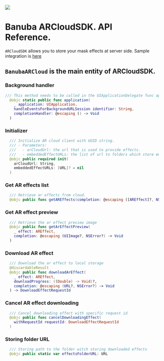 [![](https://www.banuba.com/hubfs/Banuba_November2018/Images/Banuba%20SDK.png)](https://www.banuba.com/video-editor-sdk)

# Banuba ARCloudSDK. API Reference.

`ARCloudSDK` allows you to store your mask effects at server side. Sample integration is [here](https://app.gitbook.com/o/aA7b4CF3LLQIe3mrRHNn/s/k2cNUcDkN2oIE0fKtWIu/platforms/ios/api-samples/banuba-arcloudsdk-api-sample)

## `BanubaARCloud` is the main entity of ARCloudSDK.

### Background handler

```swift
/// This method needs to be called in the UIApplicationDelegate func application(_ application:, handleEventsForBackgroundURLSession identifier:, completionHandler: @escaping () -> Void)
  @objc static public func application(
    _ application: UIApplication,
    handleEventsForBackgroundURLSession identifier: String,
    completionHandler: @escaping () -> Void
  )
```

### Initializer

```swift
  /// Initialize AR cloud client with UUID string.
  /// - Parameters:
  ///   - arCloudUrl: the url that is used to provide effects.
  ///   - embeddedEffectURLs: the list of url to folders which store embedded effects, effects from these folders will be displayed as downloaded.
  @objc public required init(
    arCloudUrl: String,
    embeddedEffectURLs: [URL]? = nil
  )
```

### Get AR effects list

```swift
  /// Retrieve ar effects from cloud.
  @objc public func getAREffects(completion: @escaping ([AREffect]?, NSError?) -> Void)
```

### Get AR effect preview

```swift
  /// Retrieve the ar effect preview image
  @objc public func getArEffectPreview(
    _ effect: AREffect,
    completion: @escaping (UIImage?, NSError?) -> Void
  ) 
```

### Download AR effect

``` swift
  /// Download the ar effect to local storage
  @discardableResult
  @objc public func downloadArEffect(
    _ effect: AREffect,
    downloadProgress: ((Double) -> Void)?,
    completion: @escaping (URL?, NSError?) -> Void
  ) -> DownloadEffectRequestId
```

### Cancel AR effect downloading

```swift
  /// Cancel downloading effect with specific request id
  @objc public func cancelDownloadingEffect(
    withRequestId requestId: DownloadEffectRequestId
  )
```

### Storing folder URL

```swift
  /// Storing path to the folder witch storing downloaded effects
  @objc public static var effectsFolderURL: URL
```
